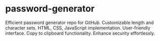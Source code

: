 # password-generator
Efficient password generator repo for GitHub. Customizable length and character sets. HTML, CSS, JavaScript implementation. User-friendly interface. Copy to clipboard functionality. Enhance security effortlessly.
